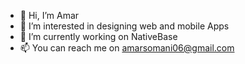- 👋 Hi, I’m Amar
- 👀 I’m interested in designing web and mobile Apps
- 🌱 I’m currently working on NativeBase
- 📫 You can reach me on amarsomani06@gmail.com

